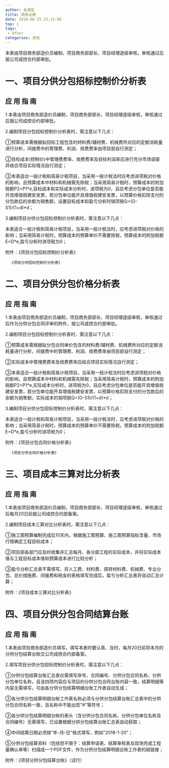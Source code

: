 ```yaml
---
author: 金湘玺
title: 商务比赛
date: 2019-06-25 22:15:06
top: 1
tags: 
 - Other
categories: 其他
---
```


本表由项目商务部造价员编制，项目商务部部长、项目经理逐级审核，审核通过后报公司成控合约部审批。
<!-- more -->

# 一、项目分供分包招标控制价分析表


## 应 用 指 南

1.本表由项目商务部造价员编制，项目商务部部长、项目经理逐级审核，审核通过后报公司成控合约部审批。

2.编制项目分包招标控制价分析表时，需注意以下几点：

①预算成本需根据拟招标工程包含的材料费/辅材费、机械费所对应的定额消耗量进行分析，间接费中的管理费、利润、规费费率由项目部自行测定；

②目标成本(控制价)中管理费费率、规费费率及目标利润率应进行充分市场调查并结合项目实际情况自行测定；

③本表适合一般计税和简易计税项目，当采用一般计税法时应考虑进项税对价格的影响，且预算成本中材料和机械需先除税；当采用简易计税时，预算成本的附加税额P2=P1\*e,目标成本和实际成本分析时，进项税为0，且应考虑分包单位是否能开具增值税建安发票，若分包单位能开具增值税建安发票，以预算价格扣除支付的分包款后的余额为销售额，设置目标成本和盈亏分析时销项税Q=(O-S1)/(1+d)\*d；

3.编制项目分供分包招标控制价分析表时，需注意以下几点：

本表适合一般计税和简易计税项目，当采用一般计税法时，应考虑进项税对价格的影响；当采用简易计税时，预算成本的预算单价不需要除税，预算成本的附加税额E=D\*e,盈亏分析时进项税为0；

附件：《项目分包招标控制价分析表》

      《项目分供招标控制价分析表》


# 二、项目分供分包价格分析表


## 应 用 指 南

1.本表由项目商务部造价员编制，项目商务部部长、项目经理逐级审核，审核通过后作为分供分包合同评审的附件，报公司成控合约部审批。

2.编制项目分包招标控制价分析表时，需注意以下几点：

①预算成本需根据拟分包合同单价包含的材料费/辅材费、机械费所对应的定额消耗量进行分析，间接费中的管理费、利润、规费费率由项目部自行测定；

②实际成本中管理费费率及规费费率应结合项目实际情况自行测定；

③本表适合一般计税和简易计税项目，当采用一般计税法时应考虑进项税对价格的影响，且预算成本中材料和机械需先除税；当采用简易计税时，预算成本的附加税额P2=P1\*e,实际成本分析时，进项税为0，且应考虑分包单位是否能开具增值税建安发票，若分包单位能开具增值税建安发票，以预算价格扣除支付的分包款后的余额为销售额，实际成本的销项税Q=(O-S1)/(1+d)\*d；

3.编制项目分供分包招标控制价分析表时，需注意以下几点：

本表适合一般计税和简易计税项目，当采用一般计税法时，应考虑进项税对价格的影响；当采用简易计税时，预算成本的预算单价不需要除税，预算成本的附加税额E=D\*e,盈亏分析时进项税为0；

附件：《项目分包合同价格分析表》

      《项目分供合同价格分析表》

# 三、项目成本三算对比分析表

## 应 用 指 南

1.本表由项目商务部造价员编制，项目商务部部长、项目经理逐级审核，审核通过后每月20日前报公司成控合约部备案。

2.编制项目成本三算对比分析表时，需注意以下几点：

①施工图预算编制完成后10天内，根据施工图预算、施工图预算指标含量、市场行情确定工程目标成本；

②项目部各部门应及时收集并汇总每月、各分部工程的实际成本，并将实际成本值与工程目标成本值和预算成本进行比较分析；

③盈亏分析汇总表不需填写，将人工费、材料费、周转材料费、机械费、专业分包、总价措施费、间接费和税金的表格填写完成后，盈亏分析汇总表将自动汇总计算；


附件：《项目成本三算对比分析表》


# 四、项目分供分包合同结算台账


## 应 用 指 南

1.本表由项目商务部造价员填写，填写本表时要认真、及时，每月20日前将本月的分供分包结算台账交公司成控合约部备案。

2.填写项目分供分包招标控制价分析表时，需注意以下几点：

①分供分包结算台账汇总表仅需填写序号、合同编号、分供分包合同名称、分供分包单位名称，且该四项内容应与项目的分供分包合同台账内容一致，结算明细等内容无需填写，可由各分供分包结算明细台账工作表自动生成；

②各分供分包结算明细台帐工作表名称必须与分供分包结算台账汇总表中的分供分包合同名称一致，且名称中不能出现&quot;#&quot;等符号；

③各分供分包结算明细台帐的表头（含分供分包合同名称、分供分包单位名称及合同编号）无需填写，已设置根据分供分包结算台账汇总表自动获取；

④中间结算日期必须按&quot;年-月-日&quot;格式填写，例如&quot;2018-1-20&quot;；

⑤分供分包结算资料（包括但不限于：结算申请表、结算审核表及现场完成工程量确认单等）扫描成一个PDF文件，作为分供分包结算明细台账工作表的超链接；

附件：《项目分供分包结算台账》（试行）
